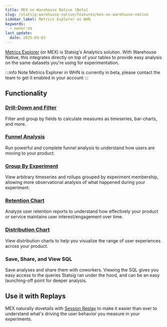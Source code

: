 ```yaml
---
title: MEX on Warehouse Native [Beta]
slug: /statsig-warehouse-native/features/mex-on-warehouse-native
sidebar_label: Metrics Explorer on WHN
keywords:
  - owner:vm
last_update:
  date: 2025-03-03
---
```


[Metrics Explorer](/product-analytics/overview) (or MEX) is Statsig's Analytics solution. With Warehouse Native, this integrates directly on top of your tables to provide easy analysis on the same datasets you're using for experimentation.


:::info Note
Metrics Explorer in WHN is currently in beta, please contact the team to get it enabled in your account
:::

## Functionality

### [Drill-Down and Filter](/product-analytics/overview)

Filter and group by fields to calculate measures as timeseries, bar-charts, and more.

### [Funnel Analysis](/product-analytics/funnels)

Run powerful and complete funnel analysis to understand how users are moving to your product.

### [Group By Experiment](/product-analytics/drilldown#drilling-down)

View arbitrary timeseries and rollups grouped by experiment membership, allowing more observational analysis of what happened during your experiment.

### [Retention Chart](/product-analytics/drilldown#retention)

Analyze user retention reports to understand how effectively your product or service maintains user interest/engagement over time. 

### [Distribution Chart](/product-analytics/drilldown#distribution)

View distribution charts to help you visualize the range of user experiences across your product. 

### Save, Share, and View SQL

Save analyses and share them with coworkers. Viewing the SQL gives you easy access to the queries Statsig ran under the hood, and can be an easy launching-off point for deeper analysis.

## Use it with Replays

MEX naturally dovetails with [Session Replay](/session-replay/overview) to make it easier than ever to understand what's driving the user behavior you measure in your experiments.
